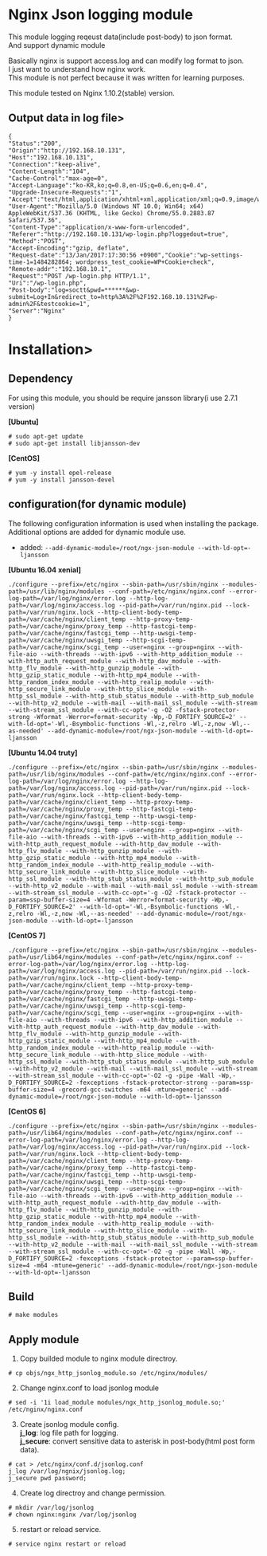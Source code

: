 # Nginx Json logging module
This module logging reqeust data(include post-body) to json format.
<br>And support dynamic module

Basically nginx is support access.log and can modify log format to json.
<br>I just want to understand how nginx work.
<br>This module is not perfect because it was written for learning purposes.

This module tested on Nginx 1.10.2(stable) version.

## Output data in log file>

```
{
"Status":"200",
"Origin":"http://192.168.10.131",
"Host":"192.168.10.131",
"Connection":"keep-alive",
"Content-Length":"104",
"Cache-Control":"max-age=0",
"Accept-Language":"ko-KR,ko;q=0.8,en-US;q=0.6,en;q=0.4",
"Upgrade-Insecure-Requests":"1",
"Accept":"text/html,application/xhtml+xml,application/xml;q=0.9,image/webp,*/*;q=0.8",
"User-Agent":"Mozilla/5.0 (Windows NT 10.0; Win64; x64) AppleWebKit/537.36 (KHTML, like Gecko) Chrome/55.0.2883.87 Safari/537.36",
"Content-Type":"application/x-www-form-urlencoded",
"Referer":"http://192.168.10.131/wp-login.php?loggedout=true",
"Method":"POST",
"Accept-Encoding":"gzip, deflate",
"Request-date":"13/Jan/2017:17:30:56 +0900","Cookie":"wp-settings-time-1=1484282864; wordpress_test_cookie=WP+Cookie+check",
"Remote-addr":"192.168.10.1",
"Request":"POST /wp-login.php HTTP/1.1",
"Uri":"/wp-login.php",
"Post-body":"log=soctt&pwd=******&wp-submit=Log+In&redirect_to=http%3A%2F%2F192.168.10.131%2Fwp-admin%2F&testcookie=1",
"Server":"Nginx"
}

```

# Installation>
## Dependency
For using this module, you should be require jansson library(i use 2.7.1 version)<br>

**[Ubuntu]**

```
# sudo apt-get update
# sudo apt-get install libjansson-dev
```

**[CentOS]**

```
# yum -y install epel-release
# yum -y install jansson-devel
```

## configuration(for dynamic module)
The following configuration information is used when installing the package.
<br>Additional options are added for dynamic module use.
* added:  `--add-dynamic-module=/root/ngx-json-module --with-ld-opt=-ljansson`

**[Ubuntu 16.04 xenial]**

```
./configure --prefix=/etc/nginx --sbin-path=/usr/sbin/nginx --modules-path=/usr/lib/nginx/modules --conf-path=/etc/nginx/nginx.conf --error-log-path=/var/log/nginx/error.log --http-log-path=/var/log/nginx/access.log --pid-path=/var/run/nginx.pid --lock-path=/var/run/nginx.lock --http-client-body-temp-path=/var/cache/nginx/client_temp --http-proxy-temp-path=/var/cache/nginx/proxy_temp --http-fastcgi-temp-path=/var/cache/nginx/fastcgi_temp --http-uwsgi-temp-path=/var/cache/nginx/uwsgi_temp --http-scgi-temp-path=/var/cache/nginx/scgi_temp --user=nginx --group=nginx --with-file-aio --with-threads --with-ipv6 --with-http_addition_module --with-http_auth_request_module --with-http_dav_module --with-http_flv_module --with-http_gunzip_module --with-http_gzip_static_module --with-http_mp4_module --with-http_random_index_module --with-http_realip_module --with-http_secure_link_module --with-http_slice_module --with-http_ssl_module --with-http_stub_status_module --with-http_sub_module --with-http_v2_module --with-mail --with-mail_ssl_module --with-stream --with-stream_ssl_module --with-cc-opt='-g -O2 -fstack-protector-strong -Wformat -Werror=format-security -Wp,-D_FORTIFY_SOURCE=2' --with-ld-opt='-Wl,-Bsymbolic-functions -Wl,-z,relro -Wl,-z,now -Wl,--as-needed' --add-dynamic-module=/root/ngx-json-module --with-ld-opt=-ljansson
```

**[Ubuntu 14.04 truty]**

```
./configure --prefix=/etc/nginx --sbin-path=/usr/sbin/nginx --modules-path=/usr/lib/nginx/modules --conf-path=/etc/nginx/nginx.conf --error-log-path=/var/log/nginx/error.log --http-log-path=/var/log/nginx/access.log --pid-path=/var/run/nginx.pid --lock-path=/var/run/nginx.lock --http-client-body-temp-path=/var/cache/nginx/client_temp --http-proxy-temp-path=/var/cache/nginx/proxy_temp --http-fastcgi-temp-path=/var/cache/nginx/fastcgi_temp --http-uwsgi-temp-path=/var/cache/nginx/uwsgi_temp --http-scgi-temp-path=/var/cache/nginx/scgi_temp --user=nginx --group=nginx --with-file-aio --with-threads --with-ipv6 --with-http_addition_module --with-http_auth_request_module --with-http_dav_module --with-http_flv_module --with-http_gunzip_module --with-http_gzip_static_module --with-http_mp4_module --with-http_random_index_module --with-http_realip_module --with-http_secure_link_module --with-http_slice_module --with-http_ssl_module --with-http_stub_status_module --with-http_sub_module --with-http_v2_module --with-mail --with-mail_ssl_module --with-stream --with-stream_ssl_module --with-cc-opt='-g -O2 -fstack-protector --param=ssp-buffer-size=4 -Wformat -Werror=format-security -Wp,-D_FORTIFY_SOURCE=2' --with-ld-opt='-Wl,-Bsymbolic-functions -Wl,-z,relro -Wl,-z,now -Wl,--as-needed' --add-dynamic-module=/root/ngx-json-module --with-ld-opt=-ljansson
```

**[CentOS 7]**

```
./configure --prefix=/etc/nginx --sbin-path=/usr/sbin/nginx --modules-path=/usr/lib64/nginx/modules --conf-path=/etc/nginx/nginx.conf --error-log-path=/var/log/nginx/error.log --http-log-path=/var/log/nginx/access.log --pid-path=/var/run/nginx.pid --lock-path=/var/run/nginx.lock --http-client-body-temp-path=/var/cache/nginx/client_temp --http-proxy-temp-path=/var/cache/nginx/proxy_temp --http-fastcgi-temp-path=/var/cache/nginx/fastcgi_temp --http-uwsgi-temp-path=/var/cache/nginx/uwsgi_temp --http-scgi-temp-path=/var/cache/nginx/scgi_temp --user=nginx --group=nginx --with-file-aio --with-threads --with-ipv6 --with-http_addition_module --with-http_auth_request_module --with-http_dav_module --with-http_flv_module --with-http_gunzip_module --with-http_gzip_static_module --with-http_mp4_module --with-http_random_index_module --with-http_realip_module --with-http_secure_link_module --with-http_slice_module --with-http_ssl_module --with-http_stub_status_module --with-http_sub_module --with-http_v2_module --with-mail --with-mail_ssl_module --with-stream --with-stream_ssl_module --with-cc-opt='-O2 -g -pipe -Wall -Wp,-D_FORTIFY_SOURCE=2 -fexceptions -fstack-protector-strong --param=ssp-buffer-size=4 -grecord-gcc-switches -m64 -mtune=generic' --add-dynamic-module=/root/ngx-json-module --with-ld-opt=-ljansson
```

**[CentOS 6]**

```
./configure --prefix=/etc/nginx --sbin-path=/usr/sbin/nginx --modules-path=/usr/lib64/nginx/modules --conf-path=/etc/nginx/nginx.conf --error-log-path=/var/log/nginx/error.log --http-log-path=/var/log/nginx/access.log --pid-path=/var/run/nginx.pid --lock-path=/var/run/nginx.lock --http-client-body-temp-path=/var/cache/nginx/client_temp --http-proxy-temp-path=/var/cache/nginx/proxy_temp --http-fastcgi-temp-path=/var/cache/nginx/fastcgi_temp --http-uwsgi-temp-path=/var/cache/nginx/uwsgi_temp --http-scgi-temp-path=/var/cache/nginx/scgi_temp --user=nginx --group=nginx --with-file-aio --with-threads --with-ipv6 --with-http_addition_module --with-http_auth_request_module --with-http_dav_module --with-http_flv_module --with-http_gunzip_module --with-http_gzip_static_module --with-http_mp4_module --with-http_random_index_module --with-http_realip_module --with-http_secure_link_module --with-http_slice_module --with-http_ssl_module --with-http_stub_status_module --with-http_sub_module --with-http_v2_module --with-mail --with-mail_ssl_module --with-stream --with-stream_ssl_module --with-cc-opt='-O2 -g -pipe -Wall -Wp,-D_FORTIFY_SOURCE=2 -fexceptions -fstack-protector --param=ssp-buffer-size=4 -m64 -mtune=generic' --add-dynamic-module=/root/ngx-json-module --with-ld-opt=-ljansson
```

## Build

```
# make modules
```

## Apply module
1. Copy builded module to nginx module directroy.

  ```
  # cp objs/ngx_http_jsonlog_module.so /etc/nginx/modules/
  ```
  
2. Change nginx.conf to load jsonlog module

  ```
  # sed -i '1i load_module modules/ngx_http_jsonlog_module.so;' /etc/nginx/nginx.conf
  ```
  
3. Create jsonlog module config.
<br>**j_log**: log file path for logging.
<br>**j_secure**: convert sensitive data to asterisk in post-body(html post form data).

  ```
  # cat > /etc/nginx/conf.d/jsonlog.conf
  j_log /var/log/ngnix/jsonlog.log;
  j_secure pwd password;
  ```
  
4. Create log directroy and change permission.

  ```
  # mkdir /var/log/jsonlog
  # chown nginx:nginx /var/log/jsonlog
  ```
  
5. restart or reload service.

  ```
  # service nginx restart or reload
  ```
